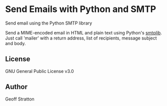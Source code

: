 # Send Emails with Python and SMTP
 Send email using the Python SMTP library

Send a MIME-encoded email in HTML and plain text using Python's [smtplib](https://docs.python.org/3/library/smtplib.html). Just call 'mailer' with a return address, list of recipients, message subject and body.

License
---------------
GNU General Public License v3.0

Author
---------------
Geoff Stratton
